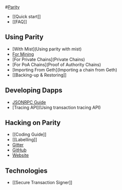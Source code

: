 #[Parity](Home)
- [[Quick start]]
- [[FAQ]]

## Using Parity
- [With Mist](Using parity with mist)
- [For Mining](Mining)
- [For Private Chains](Private Chains)
- [For PoA Chains](Proof of Authority Chains)
- [Importing From Geth](Importing a chain from Geth)
- [[Backing-up & Restoring]]

## Developing Dapps
- [JSONRPC Guide](JSONRPC)
- [Tracing API](Using transaction tracing API)

## Hacking on Parity
- [[Coding Guide]]
- [[Labelling]]
- [Gitter](https://gitter.im/ethcore/parity)
- [GitHub](https://github.com/ethcore/parity)
- [Website](https://parity.io)

## Technologies
- [[Secure Transaction Signer]]